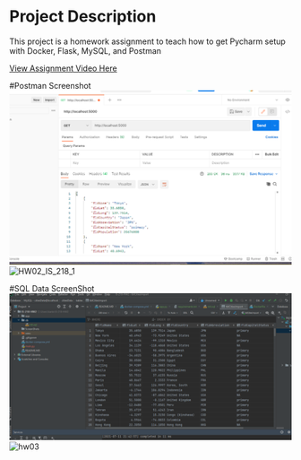 # Project Description
This project is a homework assignment to teach how to get Pycharm setup with Docker, Flask, MySQL, and Postman

[View Assignment Video Here](https://youtu.be/QbMWNgrfAFg)

#Postman Screenshot
![pycharm data query](Screenshots/Screenshot02.png)![HW02_IS_218_1](https://user-images.githubusercontent.com/78096329/125373341-f4ded600-e352-11eb-9224-4cd36a9ec51d.PNG)

#SQL Data ScreenShot
![pycharm data query](Screenshots/Screenshot01.png)![hw03](https://user-images.githubusercontent.com/78096329/125373367-032cf200-e353-11eb-90fb-78ef4b373334.PNG)




